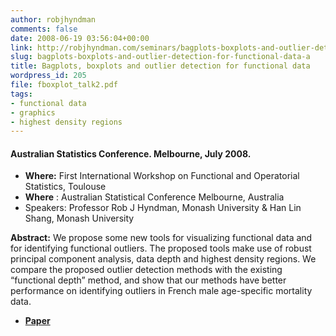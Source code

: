 ```yaml
---
author: robjhyndman
comments: false
date: 2008-06-19 03:56:04+00:00
link: http://robjhyndman.com/seminars/bagplots-boxplots-and-outlier-detection-for-functional-data-a/
slug: bagplots-boxplots-and-outlier-detection-for-functional-data-a
title: Bagplots, boxplots and outlier detection for functional data
wordpress_id: 205
file: fboxplot_talk2.pdf
tags:
- functional data
- graphics
- highest density regions
---
```


#### Australian Statistics Conference. Melbourne, July 2008.


+ **Where:** First International Workshop on Functional and Operatorial Statistics, Toulouse
+ **Where** : Australian Statistical Conference Melbourne, Australia
+ Speakers: Professor Rob&nbsp;J&nbsp;Hyndman, Monash University & Han Lin Shang, Monash University


**Abstract:** We propose some new tools for visualizing functional data and for  identifying functional outliers. The proposed tools make use of  robust principal component analysis, data depth and highest density  regions. We compare the proposed outlier detection methods with the  existing “functional depth” method, and show that our methods have  better performance on identifying outliers in French male  age-specific mortality data.



	
	
  * [**Paper**](http://robjhyndman.com/papers/iwfos08.pdf)


